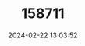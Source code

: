 ---
title: "158711"
category: "Ischnura graellsii"
draft: false
date: 2024-02-22 13:03:52
languages:
  Spanish; Castilian: ["Agrion de Graells"]
  French: ["Agrion de Graells", "L’agrion De Graells"]
  Galician: ["Donceliña de Graells"]
  Portuguese: ["Libelinha de Graells"]
  Catalan; Valencian: ["Llantió iberomagribí"]
  German: ["Spanische Pechlibelle", "Spanishe Pechlibelle"]
  English: ["Iberian Bluetail"]
---